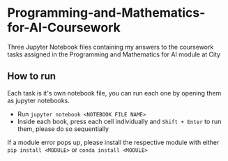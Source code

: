 # Programming-and-Mathematics-for-AI-Coursework
Three Jupyter Notebook files containing my answers to the coursework tasks assigned in the Programming and Mathematics for AI module at City


## How to run
Each task is it's own notebook file, you can run each one by opening them as jupyter notebooks.
- Run `jupyter notebook <NOTEBOOK FILE NAME>`
- Inside each book, press each cell individually and `Shift + Enter` to run them, please do so sequentially

If a module error pops up, please install the respective module with either `pip install <MODULE>` or `conda install <MODULE>`
